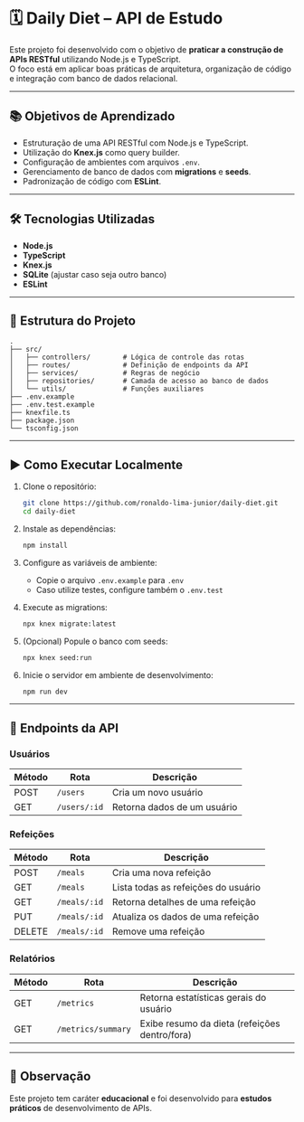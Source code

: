 # 🗓 Daily Diet – API de Estudo  

Este projeto foi desenvolvido com o objetivo de **praticar a construção de APIs RESTful** utilizando Node.js e TypeScript.  
O foco está em aplicar boas práticas de arquitetura, organização de código e integração com banco de dados relacional.  

---

## 📚 Objetivos de Aprendizado  
- Estruturação de uma API RESTful com Node.js e TypeScript.  
- Utilização do **Knex.js** como query builder.  
- Configuração de ambientes com arquivos `.env`.  
- Gerenciamento de banco de dados com **migrations** e **seeds**.  
- Padronização de código com **ESLint**.  

---

## 🛠️ Tecnologias Utilizadas  
- **Node.js**  
- **TypeScript**  
- **Knex.js**  
- **SQLite** (ajustar caso seja outro banco)  
- **ESLint**  

---

## 📂 Estrutura do Projeto  

```
.
├── src/  
│   ├── controllers/        # Lógica de controle das rotas  
│   ├── routes/             # Definição de endpoints da API  
│   ├── services/           # Regras de negócio  
│   ├── repositories/       # Camada de acesso ao banco de dados  
│   └── utils/              # Funções auxiliares  
├── .env.example  
├── .env.test.example  
├── knexfile.ts  
├── package.json  
└── tsconfig.json  
```

---

## ▶️ Como Executar Localmente  

1. Clone o repositório:  
   ```bash
   git clone https://github.com/ronaldo-lima-junior/daily-diet.git
   cd daily-diet
   ```

2. Instale as dependências:  
   ```bash
   npm install
   ```

3. Configure as variáveis de ambiente:  
   - Copie o arquivo `.env.example` para `.env`  
   - Caso utilize testes, configure também o `.env.test`  

4. Execute as migrations:  
   ```bash
   npx knex migrate:latest
   ```

5. (Opcional) Popule o banco com seeds:  
   ```bash
   npx knex seed:run
   ```

6. Inicie o servidor em ambiente de desenvolvimento:  
   ```bash
   npm run dev
   ```

---

## 📡 Endpoints da API  

### Usuários  
| Método | Rota          | Descrição                    |  
|--------|---------------|------------------------------|  
| POST   | `/users`      | Cria um novo usuário         |  
| GET    | `/users/:id`  | Retorna dados de um usuário  |  

### Refeições  
| Método | Rota              | Descrição                           |  
|--------|-------------------|-------------------------------------|  
| POST   | `/meals`          | Cria uma nova refeição              |  
| GET    | `/meals`          | Lista todas as refeições do usuário |  
| GET    | `/meals/:id`      | Retorna detalhes de uma refeição    |  
| PUT    | `/meals/:id`      | Atualiza os dados de uma refeição   |  
| DELETE | `/meals/:id`      | Remove uma refeição                 |  

### Relatórios  
| Método | Rota                  | Descrição                                       |  
|--------|-----------------------|-------------------------------------------------|  
| GET    | `/metrics`            | Retorna estatísticas gerais do usuário          |  
| GET    | `/metrics/summary`    | Exibe resumo da dieta (refeições dentro/fora)   |  


---

## 📌 Observação  

Este projeto tem caráter **educacional** e foi desenvolvido para **estudos práticos** de desenvolvimento de APIs.  
